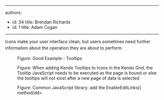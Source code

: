 

---
authors:
  - id: 34
    title: Brendan Richards
  - id: 1
    title: Adam Cogan
---




<span class='intro'> <p><span style="line-height&#58;20.799999237060547px;">Icons make your user interface clean, but users sometimes need further information about the operation they are about to perform.</span>​</p> </span>

<dl class="goodImage"><dt> 
      <img src="/SoftwareDevelopment/RulesToBetterKendoUI/PublishingImages/kendo-tooltips.jpg" alt="" /> 
   </dt><dd>Figure&#58; Good Example - Tooltips</dd></dl><dl class="image"><dt> 
      <img src="/SoftwareDevelopment/RulesToBetterKendoUI/PublishingImages/kendo-adding-tooltips.jpg" alt="" /> 
   </dt><dd>Figure&#58; When adding Kendo Tooltips to Icons in the Kendo Grid, the Tooltip JavaScript needs to be executed as the page is bound or else the tooltips will not exist after a new page of data is selected</dd></dl><dl class="image"><dt> 
      <img src="/SoftwareDevelopment/RulesToBetterKendoUI/PublishingImages/kendo-commonJS.jpg" alt="" /> 
   </dt><dd>Figure&#58; Common JavaScript library&#58; add the EnableEditLinks() method/dd&gt; </dd></dl>


